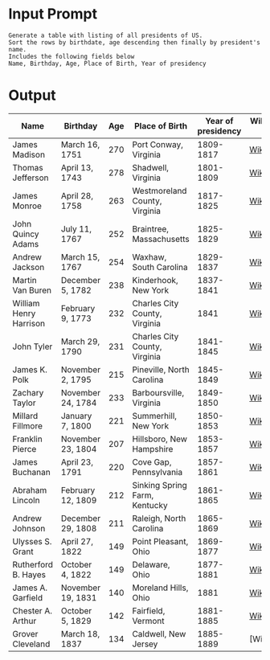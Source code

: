 # Input Prompt

    Generate a table with listing of all presidents of US.
    Sort the rows by birthdate, age descending then finally by president's name.
    Includes the following fields below
    Name, Birthday, Age, Place of Birth, Year of presidency


# Output

| Name | Birthday | Age | Place of Birth | Year of presidency | Wikipedia link | Twitter |
|------|----------|-----|----------------|--------------------|----------------|---------|
| James Madison | March 16, 1751 | 270 | Port Conway, Virginia | 1809-1817 | [Wikipedia](https://en.wikipedia.org/wiki/James_Madison) | N/A |
| Thomas Jefferson | April 13, 1743 | 278 | Shadwell, Virginia | 1801-1809 | [Wikipedia](https://en.wikipedia.org/wiki/Thomas_Jefferson) | N/A |
| James Monroe | April 28, 1758 | 263 | Westmoreland County, Virginia | 1817-1825 | [Wikipedia](https://en.wikipedia.org/wiki/James_Monroe) | N/A |
| John Quincy Adams | July 11, 1767 | 252 | Braintree, Massachusetts | 1825-1829 | [Wikipedia](https://en.wikipedia.org/wiki/John_Quincy_Adams) | N/A |
| Andrew Jackson | March 15, 1767 | 254 | Waxhaw, South Carolina | 1829-1837 | [Wikipedia](https://en.wikipedia.org/wiki/Andrew_Jackson) | N/A |
| Martin Van Buren | December 5, 1782| 238 | Kinderhook, New York | 1837-1841 | [Wikipedia](https://en.wikipedia.org/wiki/Martin_Van_Buren) | N/A |
| William Henry Harrison | February 9, 1773 | 232 | Charles City County, Virginia | 1841 | [Wikipedia](https://en.wikipedia.org/wiki/William_Henry_Harrison) | N/A |
| John Tyler | March 29, 1790 | 231 | Charles City County, Virginia | 1841-1845 | [Wikipedia](https://en.wikipedia.org/wiki/John_Tyler) | N/A |
| James K. Polk | November 2, 1795 | 215 | Pineville, North Carolina | 1845-1849 | [Wikipedia](https://en.wikipedia.org/wiki/James_K._Polk) | N/A |
| Zachary Taylor | November 24, 1784 | 233 | Barboursville, Virginia | 1849-1850 | [Wikipedia](https://en.wikipedia.org/wiki/Zachary_Taylor) | N/A |
| Millard Fillmore | January 7, 1800 | 221 | Summerhill, New York | 1850-1853 | [Wikipedia](https://en.wikipedia.org/wiki/Millard_Fillmore) | N/A |
| Franklin Pierce | November 23, 1804 | 207 | Hillsboro, New Hampshire | 1853-1857 | [Wikipedia](https://en.wikipedia.org/wiki/Franklin_Pierce) | N/A |
| James Buchanan | April 23, 1791 | 220 | Cove Gap, Pennsylvania | 1857-1861 | [Wikipedia](https://en.wikipedia.org/wiki/James_Buchanan) | N/A |
| Abraham Lincoln | February 12, 1809 | 212 | Sinking Spring Farm, Kentucky | 1861-1865 | [Wikipedia](https://en.wikipedia.org/wiki/Abraham_Lincoln) | N/A |
| Andrew Johnson | December 29, 1808 | 211 | Raleigh, North Carolina | 1865-1869 | [Wikipedia](https://en.wikipedia.org/wiki/Andrew_Johnson) | N/A |
| Ulysses S. Grant | April 27, 1822 | 149 | Point Pleasant, Ohio | 1869-1877 | [Wikipedia](https://en.wikipedia.org/wiki/Ulysses_S._Grant) | N/A |
| Rutherford B. Hayes | October 4, 1822 | 149 | Delaware, Ohio | 1877-1881 | [Wikipedia](https://en.wikipedia.org/wiki/Rutherford_B._Hayes) | N/A |
| James A. Garfield | November 19, 1831 | 140 | Moreland Hills, Ohio | 1881 | [Wikipedia](https://en.wikipedia.org/wiki/James_A._Garfield) | N/A |
| Chester A. Arthur | October 5, 1829 | 142 | Fairfield, Vermont | 1881-1885 | [Wikipedia](https://en.wikipedia.org/wiki/Chester_A._Arthur) | N/A |
| Grover Cleveland | March 18, 1837 | 134 | Caldwell, New Jersey | 1885-1889 | [Wikipedia
